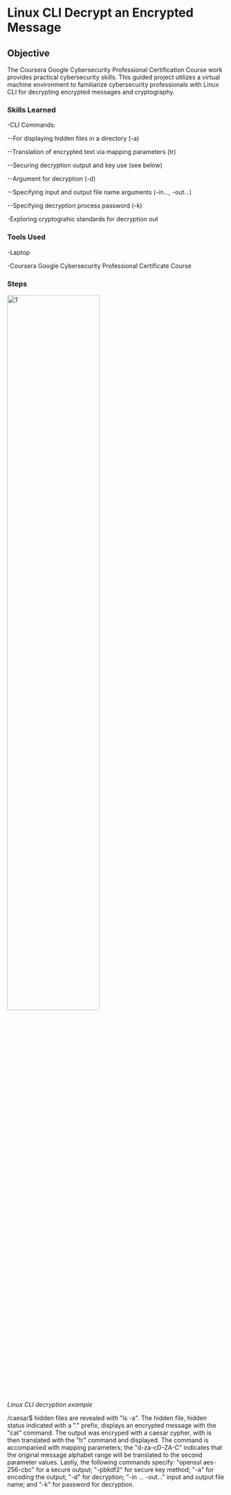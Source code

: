 # Linux CLI Decrypt an Encrypted Message
## Objective
The Coursera Google Cybersecurity Professional Certification Course work provides practical cybersecurity skills. This guided project utilizes a virtual machine environment to familiarize cybersecurity professionals with Linux CLI for decrypting encrypted messages and cryptography.

### Skills Learned
-CLI Commands:
<p>--For displaying hidden files in a directory (-a)</p>
<p>--Translation of encrypted text via mapping parameters (tr)</p>
<p>--Securing decryption output and key use (see below)</p>
<p>--Argument for decryption (-d)</p>
<p>--Specifying input and output file name arguments (-in..., -out...)</p>
<p>--Specifying decryption process password (-k)</p>
<p>-Exploring cryptograhic standards for decryption out</p>

### Tools Used
-Laptop
<p>-Coursera Google Cybersecurity Professional Certificate Course</p>

### Steps
<img src="https://i.imgur.com/nZx9XLn.jpg" style="width: 65%;" alt="1">
<p><i>Linux CLI decryption example</i></p>
/caesar$ hidden files are revealed with "ls -a". The hidden file, hidden status indicated with a "." prefix, displays an encrypted message with the "cat" command.
The output was encryped with a caesar cypher, with is then translated with the "tr" command and displayed. The command is accompanied with mapping parameters; the "d-za-cD-ZA-C" indicates that the original message alphabet range will be translated to the second parameter values. Lastly, the following commands specify: "openssl aes-256-cbc" for a secure output; "-pbkdf2" for secure key method; "-a" for encoding the output; "-d" for decryption; "-in ... -out..." input and output file name; and "-k" for password for decryption.
